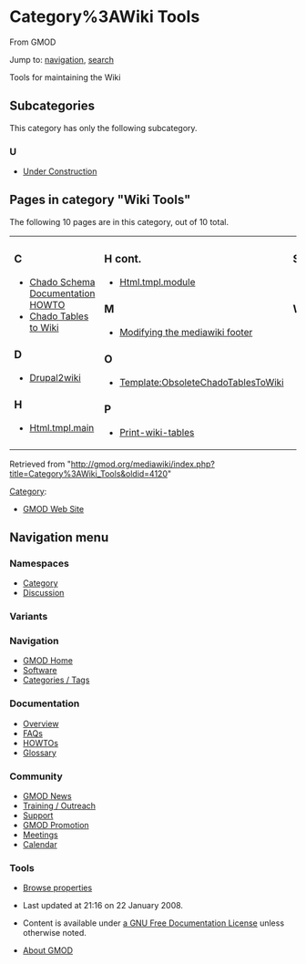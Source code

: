 









<span id="top"></span>







# <span dir="auto">Category%3AWiki Tools</span>





From GMOD









Jump to: [navigation](#mw-navigation), [search](#p-search)





Tools for maintaining the Wiki





## Subcategories

This category has only the following subcategory.



### U

- [Under
  Construction](Category%3AUnder_Construction "Category%3AUnder Construction")







## Pages in category "Wiki Tools"

The following 10 pages are in this category, out of 10 total.



<table style="width: 100%;">
<colgroup>
<col style="width: 33%" />
<col style="width: 33%" />
<col style="width: 33%" />
</colgroup>
<tbody>
<tr class="odd" style="vertical-align: top;">
<td style="width: 33.3%"><h3 id="c">C</h3>
<ul>
<li><a href="Chado_Schema_Documentation_HOWTO"
title="Chado Schema Documentation HOWTO">Chado Schema Documentation
HOWTO</a></li>
<li><a href="Chado_Tables_to_Wiki" title="Chado Tables to Wiki">Chado
Tables to Wiki</a></li>
</ul>
<h3 id="d">D</h3>
<ul>
<li><a href="Drupal2wiki" title="Drupal2wiki">Drupal2wiki</a></li>
</ul>
<h3 id="h">H</h3>
<ul>
<li><a href="Html.tmpl.main"
title="Html.tmpl.main">Html.tmpl.main</a></li>
</ul></td>
<td style="width: 33.3%"><h3 id="h-cont.">H cont.</h3>
<ul>
<li><a href="Html.tmpl.module"
title="Html.tmpl.module">Html.tmpl.module</a></li>
</ul>
<h3 id="m">M</h3>
<ul>
<li><a href="Modifying_the_mediawiki_footer"
title="Modifying the mediawiki footer">Modifying the mediawiki
footer</a></li>
</ul>
<h3 id="o">O</h3>
<ul>
<li><a href="Template:ObsoleteChadoTablesToWiki"
title="Template:ObsoleteChadoTablesToWiki">Template:ObsoleteChadoTablesToWiki</a></li>
</ul>
<h3 id="p">P</h3>
<ul>
<li><a href="Print-wiki-tables"
title="Print-wiki-tables">Print-wiki-tables</a></li>
</ul></td>
<td style="width: 33.3%"><h3 id="s">S</h3>
<ul>
<li><a href="Sandbox" title="Sandbox">Sandbox</a></li>
</ul>
<h3 id="w">W</h3>
<ul>
<li><a href="Wiki_linking_style_guide"
title="Wiki linking style guide">Wiki linking style guide</a></li>
</ul></td>
</tr>
</tbody>
</table>











Retrieved from
"<http://gmod.org/mediawiki/index.php?title=Category%3AWiki_Tools&oldid=4120>"







[Category](Special%3ACategories "Special%3ACategories"):

- [GMOD Web Site](Category%3AGMOD_Web_Site "Category%3AGMOD Web Site")















## Navigation menu









### Namespaces

- <span id="ca-nstab-category"><a href="Category%3AWiki_Tools" accesskey="c"
  title="View the category page [c]">Category</a></span>
- <span id="ca-talk"><a
  href="http://gmod.org/mediawiki/index.php?title=Category_talk:Wiki_Tools&amp;action=edit&amp;redlink=1"
  accesskey="t"
  title="Discussion about the content page [t]">Discussion</a></span>





### 

### Variants[](#)























<a href="Main_Page"
style="background-image: url(../images/GMOD-cogs.png);"
title="Visit the main page"></a>





### Navigation



- <span id="n-GMOD-Home">[GMOD Home](Main_Page)</span>
- <span id="n-Software">[Software](GMOD_Components)</span>
- <span id="n-Categories-.2F-Tags">[Categories /
  Tags](Categories)</span>







### Documentation



- <span id="n-Overview">[Overview](Overview)</span>
- <span id="n-FAQs">[FAQs](Category%3AFAQ)</span>
- <span id="n-HOWTOs">[HOWTOs](Category%3AHOWTO)</span>
- <span id="n-Glossary">[Glossary](Glossary)</span>







### Community



- <span id="n-GMOD-News">[GMOD News](GMOD_News)</span>
- <span id="n-Training-.2F-Outreach">[Training /
  Outreach](Training_and_Outreach)</span>
- <span id="n-Support">[Support](Support)</span>
- <span id="n-GMOD-Promotion">[GMOD Promotion](GMOD_Promotion)</span>
- <span id="n-Meetings">[Meetings](Meetings)</span>
- <span id="n-Calendar">[Calendar](Calendar)</span>







### Tools




- <span id="t-smwbrowselink"><a href="Special%3ABrowse/Category%3AWiki_Tools" rel="smw-browse">Browse
  properties</a></span>












- <span id="footer-info-lastmod">Last updated at 21:16 on 22 January
  2008.</span>
<!-- - <span id="footer-info-viewcount">22,615 page views.</span> -->
- <span id="footer-info-copyright">Content is available under
  <a href="http://www.gnu.org/licenses/fdl-1.3.html" class="external"
  rel="nofollow">a GNU Free Documentation License</a> unless otherwise
  noted.</span>

<!-- -->

- <span id="footer-places-about">[About
  GMOD](GMOD%3AAbout "GMOD%3AAbout")</span>

<!-- -->







